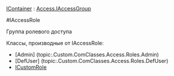 ﻿---
Title: Компонент
Keywords:
Link: .Access.IAccessRole
---

[IContainer](topic:.Custom.ComClasses.IContainer) :
[Access.IAccessGroup](topic:.Custom.ComClasses.Access.IAccessGroup.Default)

#IAccessRole

Группа ролевого доступа

Классы, производные от IAccessRole:

* [Admin]      (topic:.Custom.ComClasses.Access.Roles.Admin)
* [DefUser]    (topic:.Custom.ComClasses.Access.Roles.DefUser)
* [ICustomRole](topic:.Custom.ComClasses.Access.ICustomRole.Default)